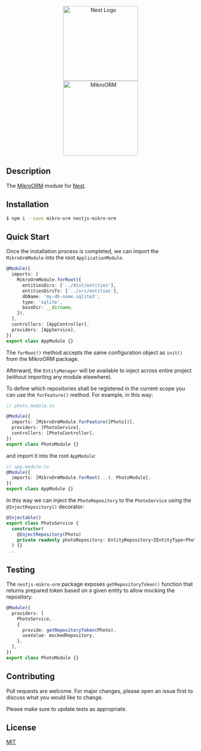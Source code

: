 <p align="center" style="vertical-align:middle">
  <a href="http://nestjs.com/" target="blank"><img src="https://nestjs.com/img/logo_text.svg" width="200" alt="Nest Logo" /></a><br /><img src="https://raw.githubusercontent.com/b4nan/mikro-orm/master/docs/assets/img/logo-readme.svg?sanitize=true" width="200" alt="MikroORM">
</p>

## Description

The [MikroORM](https://b4nan.github.io/mikro-orm) module for [Nest](https://github.com/nestjs/nest).

## Installation

```bash
$ npm i --save mikro-orm nestjs-mikro-orm
```

## Quick Start

Once the installation process is completed, we can import the `MikroOrmModule` into the root `ApplicationModule`.

```typescript
@Module({
  imports: [
    MikroOrmModule.forRoot({
      entitiesDirs: ['../dist/entities'],
      entitiesDirsTs: ['../src/entities'],
      dbName: 'my-db-name.sqlite3',
      type: 'sqlite',
      baseDir: __dirname,
    }),
  ],
  controllers: [AppController],
  providers: [AppService],
})
export class AppModule {}
```

The `forRoot()` method accepts the same configuration object as `init()` from the MikroORM package. 

Afterward, the `EntityManager` will be available to inject across entire project (without importing any module elsewhere).

To define which repositories shall be registered in the current scope you can use the `forFeature()` method. For example, in this way:

```typescript
// photo.module.ts

@Module({
  imports: [MikroOrmModule.forFeature([Photo])],
  providers: [PhotoService],
  controllers: [PhotoController],
})
export class PhotoModule {}
```

and import it into the root `AppModule`:

```typescript
// app.module.ts
@Module({
  imports: [MikroOrmModule.forRoot(...), PhotoModule],
})
export class AppModule {}
```

In this way we can inject the `PhotoRepository` to the `PhotoService` using the `@InjectRepository()` decorator:

```typescript
@Injectable()
export class PhotoService {
  constructor(
    @InjectRepository(Photo)
    private readonly photoRepository: EntityRepository<IEntityType<Photo>>
  ) {}
...
```

## Testing

The `nestjs-mikro-orm` package exposes `getRepositoryToken()` function that returns prepared token based on a given entity to allow mocking the repository.

```typescript
@Module({
  providers: [
    PhotoService,
    {
      provide: getRepositoryToken(Photo),
      useValue: mockedRepository,
    },
  ],
})
export class PhotoModule {}
```

## Contributing
Pull requests are welcome. For major changes, please open an issue first to discuss what you would like to change.

Please make sure to update tests as appropriate.

## License
[MIT](https://choosealicense.com/licenses/mit/)